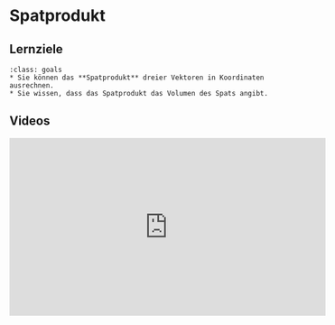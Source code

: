 # Spatprodukt

## Lernziele

```{admonition} Lernziele 
:class: goals
* Sie können das **Spatprodukt** dreier Vektoren in Koordinaten ausrechnen.
* Sie wissen, dass das Spatprodukt das Volumen des Spats angibt.
```

## Videos

<iframe width="560" height="315" src="https://www.youtube.com/embed/plM5HpVjycE" title="YouTube video player" frameborder="0" allow="accelerometer; autoplay; clipboard-write; encrypted-media; gyroscope; picture-in-picture" allowfullscreen></iframe>